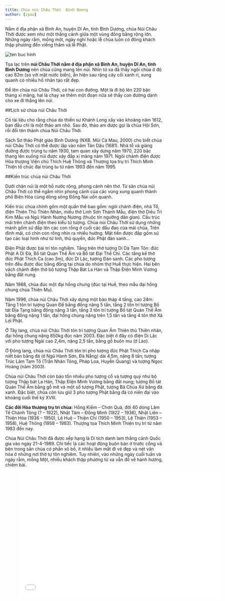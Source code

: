 ```yaml
---
title: Chùa núi Châu Thới  Bình Dương
author: [zpao]
---
```


Nằm ở địa phận xã Bình An, huyện Dĩ An, tỉnh Bình Dương, chùa Núi Châu Thới được xem như một thắng cảnh giữa một vùng đồng bằng rộng lớn. Những ngày rằm, mồng một, ngày nghỉ hoặc lễ chùa luôn có đông khách thập phương đến viếng thăm và lễ Phật.

![ten buc hinh](http://coiphat.net/quanly/fileman/Uploads/Binh%20Duong/Di%20An/Chua%20Chau%20Thoi/IMG_0773.jpg "ten buc hinh")

Tọa lạc trên **núi Châu Thới nằm ở địa phận xã Bình An, huyện Dĩ An, tỉnh Bình Dương** nên chùa cũng mang tên núi. Nhìn từ xa đã thấy ngôi chùa ở độ cao 82m (so với mặt nước biển), ẩn hiện sau rặng cây cối xanh rì, xung quanh có nhiều hồ nhân tạo rất đẹp.

Để lên chùa núi Châu Thới, có hai con đường. Một là đi bộ lên 220 bậc thang xi măng, hai là chạy xe thêm một đoạn nữa sẽ thấy con đường dành cho xe đi thẳng lên núi.

##Lịch sử chùa núi Châu Thới

Có tài liệu cho rằng chùa do thiền sư Khánh Long xây vào khoảng năm 1612, ban đầu chỉ là một thảo am nhỏ. Sau đó, thảo am được gọi là chùa Hội Sơn, rồi đổi tên thành chùa Núi Châu Thới.

Sách Sơ thảo Phật giáo Bình Dương (NXB. Mũi Cà Mau, 2000) cho biết chùa núi Châu Thới có thể được lập vào năm Tân Dậu (1681). Nhà tổ và giảng đường được trùng tu năm 1930, tam quan xây dựng năm 1970, 220 bậc thang lên xuống núi được xây đắp xi măng năm 1971. Ngôi chánh điện được Hòa thượng Viện chủ Thích Huệ Thông và Thượng tọa trụ trì Thích Minh Thiện tổ chức đại trùng tu từ năm 1993 đến năm 1995.

##Kiến trúc chùa núi Châu Thới

Dưới chân núi là một hồ nước rộng, phong cảnh nên thơ. Từ sân chùa núi Châu Thới có thể ngắm nhìn phong cảnh của các vùng xung quanh thành phố Biên Hòa cùng dòng sông Đồng Nai uốn quanh.

Kiến trúc chùa chính gồm một quần thể bao gồm: ngôi chánh điện, nhà Tổ, điện Thiên Thủ Thiên Nhãn, miếu thờ Linh Sơn Thánh Mẫu, điện thờ Diêu Trì Kim Mẫu và Ngũ Hành Nương Nương (thuộc tín ngưỡng dân gian). Cấu trúc mái trên chánh điện theo kiểu tứ tượng. Chùa núi Châu Thới sử dụng những mảnh gốm sứ đắp lên các con rồng ở cuối các đầu đao của mái chùa. Trên đỉnh mái, có chín con rồng nhìn ra nhiều hướng. Mặt tiền được đắp gốm sứ tạo các loại hình như tứ linh, thủ quyển, đức Phật đản sanh…

Điện Phật được bài trí tôn nghiêm. Tầng trên thờ tượng Di Dà Tam Tôn: đức Phật A Di Đà, Bồ tát Quan Thế Âm và Bồ tát Đại Thế Chí. Các tầng kế thờ đức Phật Thích Ca (cao 3m), đức Di Lặc, tượng Đản sanh. Các pho tượng trên đều được đúc bằng đồng tại chùa do nhóm thợ Huế thực hiện. Hai bên vách chánh điện thờ bộ tượng Thập Bát La Hán và Thập Điện Minh Vương bằng đất nung.

Năm 1988, chùa đúc một đại hồng chung (đúc tại Huế, theo mẫu đại hồng chung chùa Thiên Mụ).

Năm 1996, chùa núi Châu Thới xây dựng một bảo tháp 4 tầng, cao 24m: Tầng 1 tôn trí tượng Quan Đế bằng đồng nặng 5 tấn, tầng 2 tôn trí tượng Bồ tát Địa Tạng bằng đồng nặng 3 tấn, tầng 3 tôn trí tượng Bồ tát Quán Thế Âm bằng đồng nặng 1 tấn, đại hồng chung nặng trên 1,5 tấn và tầng 4 tôn thờ Xá Lợi Phật.

Ở Tây lang, chùa núi Châu Thới tôn trí tượng Quan Âm Thiên thủ Thiên nhãn, đại hồng chung nặng 850kg đúc năm 2003. Đặc biệt ở đây có điện Di Lặc với pho tượng Ngài cao 2,4m, nặng 2,5 tấn, bằng gỗ buôn mu (ở Lào).

Ở Đông lang, chùa núi Châu Thới tôn trí pho tượng đức Phật Thích Ca nhập niết bàn bằng đá (ở Ngũ Hành Sơn, Đà Nẵng) dài 4,5m, nặng 8 tấn; tượng Trúc Lâm Tam Tổ (Trần Nhân Tông, Pháp Loa, Huyền Quang) và tượng Ngọc Hoàng (năm 2003).

Chùa núi Châu Thới còn bảo tồn nhiều pho tượng cổ và tượng quý như bộ tượng Thập bát La Hán, Thập Điện Minh Vương bằng đất nung; tượng Bồ tát Quán Thế Âm bằng gỗ mít và một số tượng Phật, tượng Bà Chúa Xứ bằng đá xanh. Đặc biệt, chùa còn lưu giữ 3 pho tượng Phật bằng đá có niên đại vào khoảng cuối thế kỷ XVIII.

**Các đời Hòa thượng trụ trì chùa:** Hồng Kiềm – Chơn Quả, đời 40 dòng Lâm Tế Chánh Tông (? – 1922), Nhật Tâm – Đồng Minh (1922 – 1936), Nhật Liên – Thiện Hóa (1936 – 1950), Lệ Huệ – Thiện Chí (1950 – 1953), Lệ Thiện (1953 – 1958), Huệ Thông (1958 – 1983). Thượng tọa Thích Minh Thiện trụ trì từ năm 1983 đến nay.

Chùa Núi Châu Thới đã được xếp hạng là Di tích danh lam thắng cảnh Quốc gia vào ngày 21-4-1989. Chỉ tiếc là các hoạt động buôn bán ở trước cổng và bên trong sân chùa có phần xô bồ, ít nhiều làm mất đi vẻ đẹp và nét văn hóa ở những nơi thờ tự tôn nghiêm. Tuy nhiên, vào những ngày cuối tuần và ngày rằm, mồng Một, nhiều khách thập phương từ xa vẫn đổ về hành hương, chiêm bái.



<figure><iframe width="650" height="400" src="//www.youtube-nocookie.com/embed/WNU9WgCqHng" frameborder="0" allowfullscreen></iframe></figure>